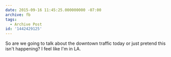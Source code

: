 ```yaml
---
date: 2015-09-16 11:45:25.000000000 -07:00
archive: fb
tags: 
  - Archive Post
id: '1442429125'
---
```


So are we going to talk about the downtown traffic today or just pretend this isn't happening? I feel like I'm in LA.
